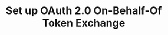 ---
title: Set up OAuth 2.0 On-Behalf-Of Token Exchange
meta:
  - name: description
    content: This guide discusses how to retain user context in requests to downstream services using On-Behalf-Of Token Exchange with a single custom authorization server or between other custom authorization servers under the same Okta tenant.
layout: Guides
sections:
 - main
---